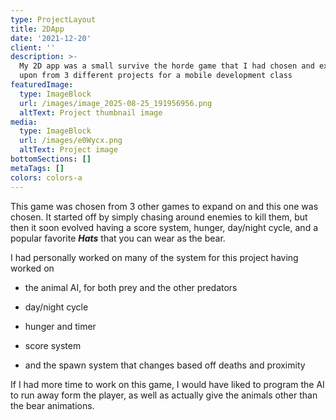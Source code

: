 ```yaml
---
type: ProjectLayout
title: 2DApp
date: '2021-12-20'
client: ''
description: >-
  My 2D app was a small survive the horde game that I had chosen and expanded
  upon from 3 different projects for a mobile development class
featuredImage:
  type: ImageBlock
  url: /images/image_2025-08-25_191956956.png
  altText: Project thumbnail image
media:
  type: ImageBlock
  url: /images/e0Wycx.png
  altText: Project image
bottomSections: []
metaTags: []
colors: colors-a
---
```

This game was chosen from 3 other games to expand on and this one was chosen. It started off by simply chasing around enemies to kill them, but then it soon evolved having a score system, hunger, day/night cycle, and a popular favorite ***Hats*** that you can wear as the bear.

I had personally worked on many of the system for this project having worked on

*   the animal AI, for both prey and the other predators

*   day/night cycle

*   hunger and timer

*   score system

*   and the spawn system that changes based off deaths and proximity

If I had more time to work on this game, I would have liked to program the AI to run away form the player, as well as actually give the animals other than the bear animations.

